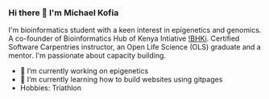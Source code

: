 ### Hi there 👋 I'm Michael Kofia

I'm bioinformatics student with a keen interest in epigenetics and genomics. A co-founder of Bioinformatics Hub of Kenya Intiative [!BHKi](https://github.com/bioinformatics-hub-ke). Certified Software Carpentries instructor, an Open Life Science (OLS) graduate and a mentor. I'm passionate about capacity building.  

- 🔭 I’m currently working on epigenetics 
- 🌱 I’m currently learning how to build websites using gitpages
-  Hobbies: Triathlon


<!--
**LandiMi2/LandiMi2** is a ✨ _special_ ✨ repository because its `README.md` (this file) appears on your GitHub profile.

Here are some ideas to get you started:

- 🔭 I’m currently working on ...
- 🌱 I’m currently learning ...
- 👯 I’m looking to collaborate on ...
- 🤔 I’m looking for help with ...
- 💬 Ask me about ...
- 📫 How to reach me: ...
- 😄 Pronouns: ...
- ⚡ Fun fact: ...
-->
